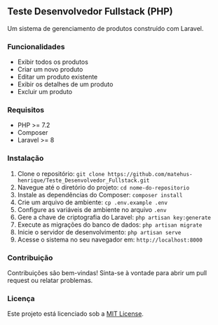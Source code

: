 ## Teste Desenvolvedor Fullstack (PHP)

Um sistema de gerenciamento de produtos construído com Laravel.

### Funcionalidades

- Exibir todos os produtos
- Criar um novo produto
- Editar um produto existente
- Exibir os detalhes de um produto
- Excluir um produto

### Requisitos

- PHP >= 7.2
- Composer
- Laravel >= 8

### Instalação

1. Clone o repositório: `git clone https://github.com/matehus-henrique/Teste_Desenvolvedor_Fullstack.git`
2. Navegue até o diretório do projeto: `cd nome-do-repositorio`
3. Instale as dependências do Composer: `composer install`
4. Crie um arquivo de ambiente: `cp .env.example .env`
5. Configure as variáveis de ambiente no arquivo `.env`
6. Gere a chave de criptografia do Laravel: `php artisan key:generate`
7. Execute as migrações do banco de dados: `php artisan migrate`
8. Inicie o servidor de desenvolvimento: `php artisan serve`
9. Acesse o sistema no seu navegador em: `http://localhost:8000`

### Contribuição

Contribuições são bem-vindas! Sinta-se à vontade para abrir um pull request ou relatar problemas.

### Licença

Este projeto está licenciado sob a [MIT License](LICENSE).
